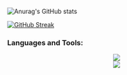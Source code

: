 <h1 align="center">
  <img src="https://readme-typing-svg.demolab.com?font=Righteous&size=35&duration=4000&pause=100&center=true&vCenter=true&width=500&height=70&lines=Hi+there!%F0%9F%91%8B;I'm+Tín" alt=""/>
</h1>
<br>

![Anurag's GitHub stats](https://github-readme-stats.vercel.app/api?username=ntritin62&show_icons=true&theme=tokyonight)

[![GitHub Streak](https://streak-stats.demolab.com/?user=ntritin62&theme=highcontrast)](https://git.io/streak-stats)

<h3 align="left">Languages and Tools:</h3>
<div align="center">
    <img src="https://skillicons.dev/icons?i=nodejs,github,javascript,express,firebase,mongodb,c,vue,tailwind,aws" /><br>
    <img src="https://skillicons.dev/icons?i=react,mysql,html,css,vscode,figma,git" />
</div>
